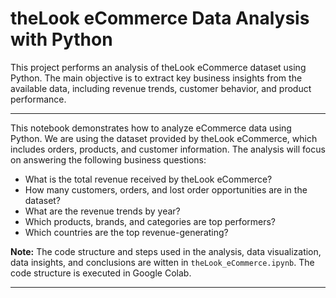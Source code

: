 # theLook eCommerce Data Analysis with Python

This project performs an analysis of theLook eCommerce dataset using Python. The main objective is to extract key business insights from the available data, including revenue trends, customer behavior, and product performance.

---

This notebook demonstrates how to analyze eCommerce data using Python. We are using the dataset provided by theLook eCommerce, which includes orders, products, and customer information. The analysis will focus on answering the following business questions:

- What is the total revenue received by theLook eCommerce?
- How many customers, orders, and lost order opportunities are in the dataset?
- What are the revenue trends by year?
- Which products, brands, and categories are top performers?
- Which countries are the top revenue-generating?

**Note:** The code structure and steps used in the analysis, data visualization, data insights, and conclusions are witten in `theLook_eCommerce.ipynb`. The code structure is executed in Google Colab.

---
